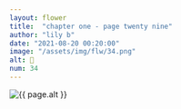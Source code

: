 ```yaml
---
layout: flower
title:  "chapter one - page twenty nine"
author: "lily b"
date: "2021-08-20 00:20:00"
image: "/assets/img/flw/34.png"
alt: 🌼
num: 34
---
```


<picture>
    <source media="all and (orientation: landscape)" srcset="{{ site.baseurl }}{{ page.image }}">
    <img src="{{ site.baseurl }}{{ page.image }}" alt="{{ page.alt }}">
</picture>